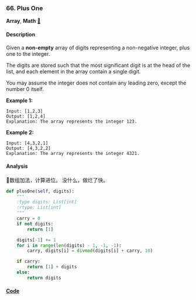 ### 66. Plus One

**Array**, **Math**    [💚](https://leetcode.com/problems/plus-one)    

#### Description

Given a **non-empty** array of digits representing a non-negative integer, plus one to the integer.

The digits are stored such that the most significant digit is at the head of the list, and each element in the array contain a single digit.

You may assume the integer does not contain any leading zero, except the number 0 itself.

**Example 1:**

```
Input: [1,2,3]
Output: [1,2,4]
Explanation: The array represents the integer 123.
```

**Example 2:**

```
Input: [4,3,2,1]
Output: [4,3,2,2]
Explanation: The array represents the integer 4321.
```

#### Analysis

数组加法，计算进位。 没什么，做烂了快。

```python
def plusOne(self, digits):
    """
    :type digits: List[int]
    :rtype: List[int]
    """
    carry = 0
    if not digits:
        return [1]

    digits[-1] += 1
    for i in range(len(digits) - 1, -1, -1):
        carry, digits[i] = divmod(digits[i] + carry, 10)

    if carry:
        return [1] + digits
    else:
        return digits
```

#### [Code](../python/66.%20Plus%20One.py)
